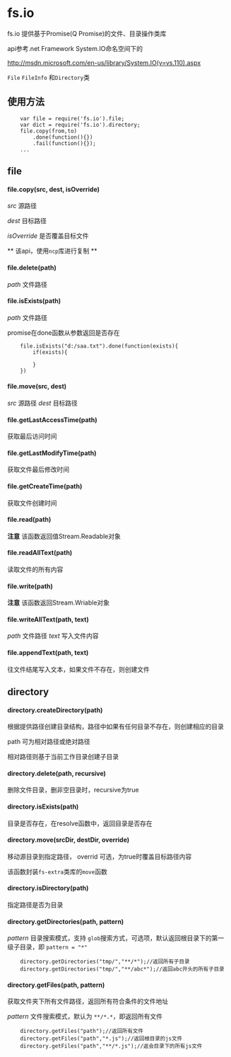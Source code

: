 fs.io
=====================
fs.io 提供基于Promise(Q Promise)的文件、目录操作类库

api参考.net Framework System.IO命名空间下的

http://msdn.microsoft.com/en-us/library/System.IO(v=vs.110).aspx

`File` `FileInfo` 和`Directory`类

## 使用方法 ##

```
	var file = require('fs.io').file;
	var dict = require('fs.io').directory;
	file.copy(from,to)
		.done(function(){})
		.fail(function(){});
	...
```

## file ##

#### file.copy(src, dest, isOverride) ####
*src*  源路径

*dest* 目标路径

*isOverride* 是否覆盖目标文件

** 该api，使用`ncp`库进行复制 **

#### file.delete(path) ####

*path* 文件路径

#### file.isExists(path) ####

*path* 文件路径

promise在done函数从参数返回是否存在

```
	file.isExists("d:/saa.txt").done(function(exists){
		if(exists){

		}
	})
```

#### file.move(src, dest) ####

*src* 源路径
*dest* 目标路径


#### file.getLastAccessTime(path) ####

获取最后访问时间

#### file.getLastModifyTime(path) ####

获取文件最后修改时间

#### file.getCreateTime(path)  ####

获取文件创建时间

#### file.read(path) ####

**注意**
该函数返回值Stream.Readable对象

#### file.readAllText(path) #### 

读取文件的所有内容

#### file.write(path) ####

**注意**
该函数返回Stream.Wriable对象

#### file.writeAllText(path, text) ####

*path* 文件路径
*text* 写入文件内容

#### file.appendText(path, text) ####

往文件结尾写入文本，如果文件不存在，则创建文件

## directory ##

####  directory.createDirectory(path) ####

根据提供路径创建目录结构，路径中如果有任何目录不存在，则创建相应的目录

path 可为相对路径或绝对路径

相对路径则基于当前工作目录创建子目录

#### directory.delete(path, recursive) ####

删除文件目录，删非空目录时，recursive为true

#### directory.isExists(path) ####

目录是否存在，在resolve函数中，返回目录是否存在

#### directory.move(srcDir, destDir, override) ####

移动源目录到指定路径， overrid 可选，为true时覆盖目标路径内容

该函数封装`fs-extra`类库的`move`函数

#### directory.isDirectory(path) ####

指定路径是否为目录

#### directory.getDirectories(path, pattern) ####

*pattern* 目录搜索模式，支持 `glob`搜索方式，可选项，默认返回根目录下的第一级子目录，即 `pattern = "*"`

```
	directory.getDirectories("tmp/","**/*");//返回所有子目录
	directory.getDirectories("tmp/","**/abc*");//返回abc开头的所有子目录

```

#### directory.getFiles(path, pattern) ####

获取文件夹下所有文件路径，返回所有符合条件的文件地址

*pattern* 文件搜索模式，默认为 `**/*.*`，即返回所有文件

```
	directory.getFiles("path");//返回所有文件
	directory.getFiles("path","*.js");//返回根目录的js文件
	directory.getFiles("path","**/*.js");//返会目录下的所有js文件
```








